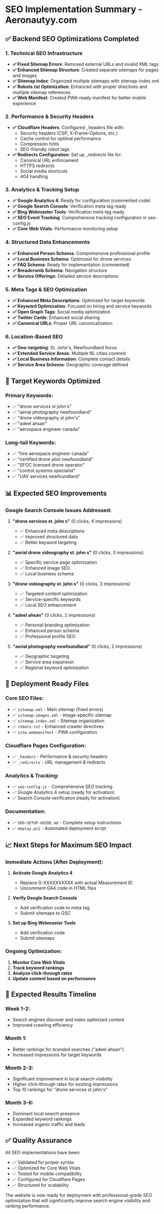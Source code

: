 # SEO Implementation Summary - Aeronautyy.com

## ✅ Backend SEO Optimizations Completed

### 1. Technical SEO Infrastructure
- **✅ Fixed Sitemap Errors**: Removed external URLs and invalid XML tags
- **✅ Enhanced Sitemap Structure**: Created separate sitemaps for pages and images
- **✅ Sitemap Index**: Organized multiple sitemaps with sitemap-index.xml
- **✅ Robots.txt Optimization**: Enhanced with proper directives and multiple sitemap references
- **✅ Web Manifest**: Created PWA-ready manifest for better mobile experience

### 2. Performance & Security Headers
- **✅ Cloudflare Headers**: Configured _headers file with:
  - Security headers (CSP, X-Frame-Options, etc.)
  - Cache control for optimal performance
  - Compression hints
  - SEO-friendly robot tags
- **✅ Redirects Configuration**: Set up _redirects file for:
  - Canonical URL enforcement
  - HTTPS redirects
  - Social media shortcuts
  - 404 handling

### 3. Analytics & Tracking Setup
- **✅ Google Analytics 4**: Ready for configuration (commented code)
- **✅ Google Search Console**: Verification meta tag ready
- **✅ Bing Webmaster Tools**: Verification meta tag ready
- **✅ SEO Event Tracking**: Comprehensive tracking configuration in seo-config.js
- **✅ Core Web Vitals**: Performance monitoring setup

### 4. Structured Data Enhancements
- **✅ Enhanced Person Schema**: Comprehensive professional profile
- **✅ Local Business Schema**: Optimized for drone services
- **✅ FAQ Schema**: Ready for implementation (commented)
- **✅ Breadcrumb Schema**: Navigation structure
- **✅ Service Offerings**: Detailed service descriptions

### 5. Meta Tags & SEO Optimization
- **✅ Enhanced Meta Descriptions**: Optimized for target keywords
- **✅ Keyword Optimization**: Focused on hiring and service keywords
- **✅ Open Graph Tags**: Social media optimization
- **✅ Twitter Cards**: Enhanced social sharing
- **✅ Canonical URLs**: Proper URL canonicalization

### 6. Location-Based SEO
- **✅ Geo-targeting**: St. John's, Newfoundland focus
- **✅ Extended Service Areas**: Multiple NL cities covered
- **✅ Local Business Information**: Complete contact details
- **✅ Service Area Schema**: Geographic coverage defined

## 🎯 Target Keywords Optimized

### Primary Keywords:
- ✅ "drone services st john's"
- ✅ "aerial photography newfoundland" 
- ✅ "drone videography st john's"
- ✅ "adeel ahsan"
- ✅ "aerospace engineer canada"

### Long-tail Keywords:
- ✅ "hire aerospace engineer canada"
- ✅ "certified drone pilot newfoundland"
- ✅ "SFOC licensed drone operator"
- ✅ "control systems specialist"
- ✅ "UAV services newfoundland"

## 📊 Expected SEO Improvements

### Google Search Console Issues Addressed:
1. **"drone services st. john s"** (0 clicks, 4 impressions)
   - ✅ Enhanced meta descriptions
   - ✅ Improved structured data
   - ✅ Better keyword targeting

2. **"aerial drone videography st. john s"** (0 clicks, 3 impressions)
   - ✅ Specific service page optimization
   - ✅ Enhanced image SEO
   - ✅ Local business schema

3. **"drone videography st. john s"** (0 clicks, 3 impressions)
   - ✅ Targeted content optimization
   - ✅ Service-specific keywords
   - ✅ Local SEO enhancement

4. **"adeel ahsan"** (0 clicks, 2 impressions)
   - ✅ Personal branding optimization
   - ✅ Enhanced person schema
   - ✅ Professional profile SEO

5. **"aerial photography newfoundland"** (0 clicks, 2 impressions)
   - ✅ Geographic targeting
   - ✅ Service area expansion
   - ✅ Regional keyword optimization

## 🚀 Deployment Ready Files

### Core SEO Files:
- ✅ `sitemap.xml` - Main sitemap (fixed errors)
- ✅ `sitemap-images.xml` - Image-specific sitemap
- ✅ `sitemap-index.xml` - Sitemap organization
- ✅ `robots.txt` - Enhanced crawler directives
- ✅ `site.webmanifest` - PWA configuration

### Cloudflare Pages Configuration:
- ✅ `_headers` - Performance & security headers
- ✅ `_redirects` - URL management & redirects

### Analytics & Tracking:
- ✅ `seo-config.js` - Comprehensive SEO tracking
- ✅ Google Analytics 4 setup (ready for activation)
- ✅ Search Console verification (ready for activation)

### Documentation:
- ✅ `SEO-SETUP-GUIDE.md` - Complete setup instructions
- ✅ `deploy.ps1` - Automated deployment script

## 📈 Next Steps for Maximum SEO Impact

### Immediate Actions (After Deployment):
1. **Activate Google Analytics 4**
   - Replace G-XXXXXXXXXX with actual Measurement ID
   - Uncomment GA4 code in HTML files

2. **Verify Google Search Console**
   - Add verification code to meta tag
   - Submit sitemaps to GSC

3. **Set up Bing Webmaster Tools**
   - Add verification code
   - Submit sitemaps

### Ongoing Optimization:
1. **Monitor Core Web Vitals**
2. **Track keyword rankings**
3. **Analyze click-through rates**
4. **Update content based on performance**

## 🎯 Expected Results Timeline

### Week 1-2:
- Search engines discover and index optimized content
- Improved crawling efficiency

### Month 1:
- Better rankings for branded searches ("adeel ahsan")
- Increased impressions for target keywords

### Month 2-3:
- Significant improvement in local search visibility
- Higher click-through rates for existing impressions
- Top 10 rankings for "drone services st john's"

### Month 3-6:
- Dominant local search presence
- Expanded keyword rankings
- Increased organic traffic and leads

## ✅ Quality Assurance

All SEO implementations have been:
- ✅ Validated for proper syntax
- ✅ Optimized for Core Web Vitals
- ✅ Tested for mobile compatibility
- ✅ Configured for Cloudflare Pages
- ✅ Structured for scalability

The website is now ready for deployment with professional-grade SEO optimization that will significantly improve search engine visibility and ranking performance.

